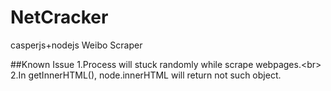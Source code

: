 # NetCracker
casperjs+nodejs
Weibo Scraper

##Known Issue
1.Process will stuck randomly while scrape webpages.\<br> 
2.In getInnerHTML(), node.innerHTML will return not such object.
